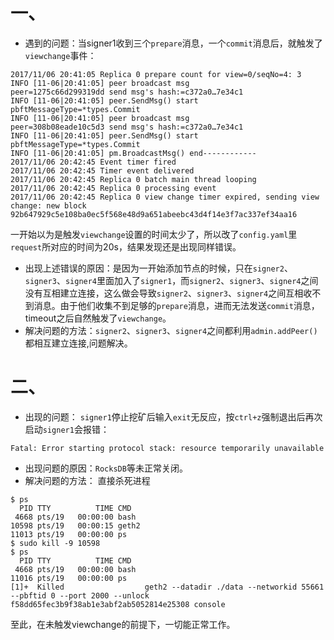 # 一、
* 遇到的问题：当signer1收到三个`prepare`消息，一个`commit`消息后，就触发了`viewchange`事件：
```
2017/11/06 20:41:05 Replica 0 prepare count for view=0/seqNo=4: 3
INFO [11-06|20:41:05] peer broadcast msg                       peer=1275c66d299319dd send msg's hash:=c372a0…7e34c1
INFO [11-06|20:41:05] peer.SendMsg() start                     pbftMessageType=*types.Commit
INFO [11-06|20:41:05] peer broadcast msg                       peer=308b08eade10c5d3 send msg's hash:=c372a0…7e34c1
INFO [11-06|20:41:05] peer.SendMsg() start                     pbftMessageType=*types.Commit
INFO [11-06|20:41:05] pm.BroadcastMsg() end------------ 
2017/11/06 20:42:45 Event timer fired
2017/11/06 20:42:45 Timer event delivered
2017/11/06 20:42:45 Replica 0 batch main thread looping
2017/11/06 20:42:45 Replica 0 processing event
2017/11/06 20:42:45 Replica 0 view change timer expired, sending view change: new block 92b647929c5e108ba0ec5f568e48d9a651abeebc43d4f14e3f7ac337ef34aa16
```
一开始以为是触发`viewchange`设置的时间太少了，所以改了`config.yaml`里`request`所对应的时间为20s，结果发现还是出现同样错误。
* 出现上述错误的原因：是因为一开始添加节点的时候，只在`signer2`、`signer3`、`signer4`里面加入了`signer1`，而`signer2`、`signer3`、`signer4`之间没有互相建立连接，这么做会导致`signer2`、`signer3`、`signer4`之间互相收不到消息。由于他们收集不到足够的`prepare`消息，进而无法发送`commit`消息，timeout之后自然触发了`viewchange`。
* 解决问题的方法：`signer2`、`signer3`、`signer4`之间都利用`admin.addPeer()`都相互建立连接,问题解决。
# 二、
* 出现的问题：
`signer1`停止挖矿后输入`exit`无反应，按`ctrl+z`强制退出后再次启动`signer1`会报错：
```
Fatal: Error starting protocol stack: resource temporarily unavailable
```
* 出现问题的原因：`RocksDB`等未正常关闭。
* 解决问题的方法： 直接杀死进程
```
$ ps
  PID TTY          TIME CMD
 4668 pts/19   00:00:00 bash
10598 pts/19   00:00:15 geth2
11013 pts/19   00:00:00 ps
$ sudo kill -9 10598
$ ps
  PID TTY          TIME CMD
 4668 pts/19   00:00:00 bash
11016 pts/19   00:00:00 ps
[1]+  Killed                  geth2 --datadir ./data --networkid 55661 --pbftid 0 --port 2000 --unlock f58dd65fec3b9f38ab1e3abf2ab5052814e25308 console

```
至此，在未触发viewchange的前提下，一切能正常工作。